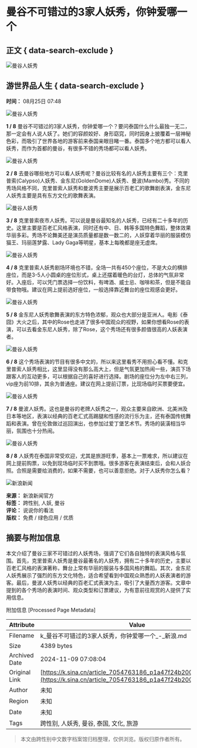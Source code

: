 # 曼谷不可错过的3家人妖秀，你钟爱哪一个

## 正文 { data-search-exclude }


![曼谷人妖秀](https://n.sinaimg.cn/sinacn10209/198/w99h99/20191010/4282-ifrwayx3795549.jpg)

## 游世界品人生 { data-search-exclude }

**时间：** 08月25日 07:48

![曼谷人妖秀](https://k.sinaimg.cn/n/sinacn10107/260/w655h405/20190825/551f-icqznha8803201.jpg/w700d1q75cms.jpg)

**1 / 8** 曼谷不可错过的3家人妖秀，你钟爱哪一个？要问泰国什么什么最独一无二，那一定会有人说人妖了。她们的容颜姣好、身形窈窕，同时因身上披覆着一层神秘色彩，而吸引了世界各地的游客前来泰国亲眼目睹一番。泰国多个地方都可以看人妖秀，而作为首都的曼谷，有很多不错的秀场都可以看人妖秀。

![曼谷人妖秀](https://k.sinaimg.cn/n/sinacn10107/257/w655h402/20190825/44d6-icqznha8803241.jpg/w700d1q75cms.jpg)

**2 / 8** 去曼谷哪些地方可以看人妖秀呢？曼谷比较有名的人妖秀主要有三个：克里普索(Calypso)人妖秀、金东尼(GoldenDome)人妖秀、曼波(Mambo)秀。不同的秀场风格不同，克里普索人妖秀和曼波秀主要是展示百老汇的歌舞剧表演，金东尼人妖秀主要是具有东方文化的歌舞表演。

![曼谷人妖秀](https://k.sinaimg.cn/n/sinacn10107/260/w655h405/20190825/a86d-icqznha8803285.jpg/w700d1q75cms.jpg)

**3 / 8** 克里普索夜市人妖秀。可以说是曼谷最知名的人妖秀，已经有二十多年的历史。这里主要是百老汇风格表演，同时还有中、日、韩等多国特色舞蹈，整体效果华丽多彩。秀场不论舞美还是演员质量都是数一数二的，人妖穿着华丽的服装模仿猫王、玛丽莲梦露、Lady Gaga等明星，基本上每晚都是座无虚席。

![曼谷人妖秀](https://k.sinaimg.cn/n/sinacn10107/261/w656h405/20190825/2142-icqznha8803361.jpg/w700d1q75cms.jpg)

**4 / 8** 克里普索人妖秀剧场环境也不错，全场一共有450个座位，不是大众的横排座位，而是3-5人小圆桌的座位形式，桌上还摆着暖色的台灯，总体的气氛非常好。入座后，可以凭门票选择一份饮料，有啤酒、威士忌、咖啡和茶，但是不能自带食物哦。建议在网上提前选好座位，一般选择靠近舞台的座位观感会更好。

![曼谷人妖秀](https://k.sinaimg.cn/n/sinacn10107/260/w656h404/20190825/aace-icqznha8803449.jpg/w700d1q75cms.jpg)

**5 / 8** 金东尼人妖秀歌舞表演的东方特色浓郁，观众也大部分是亚洲人。电影《泰囧》大火之后，其中的Rose也走进了很多中国观众的视野，如果你想看Rose的表演，可以去看金东尼人妖秀，除了Rose，这个秀场还有很多颜值很高的人妖表演者。

![曼谷人妖秀](https://k.sinaimg.cn/n/sinacn10107/265/w662h403/20190825/8bd3-icqznha8803535.jpg/w700d1q75cms.jpg)

**6 / 8** 这个秀场表演的节目有很多中文的，所以来这里看秀不用担心看不懂。和克里普索人妖秀相比，这里显得没有那么高大上，但是气氛更加热闹一些，演员下场跟客人的互动更多，可以根据自己的喜好进行选择。剧场的座位分为左中右三列，vip座为前10排，其余为普通座。建议在网上提前订票，比现场临时买票要便宜。

![曼谷人妖秀](https://k.sinaimg.cn/n/sinacn10107/264/w659h405/20190825/5638-icqznha8803591.jpg/w700d1q75cms.jpg)

**7 / 8** 曼波人妖秀。这也是曼谷的老牌人妖秀之一，观众主要来自欧洲、北美洲及日本等地区，表演以经典的百老汇式高踢腿和性感的流行乐为主，还有泰国传统舞蹈和表演。曾在伦敦做过巡回演出，也参加过爱丁堡艺术节。秀场的装潢相当华丽，氛围也十分热闹。

![曼谷人妖秀](https://k.sinaimg.cn/n/sinacn10107/256/w655h401/20190825/8768-icqznha8803640.jpg/w700d1q75cms.jpg)

**8 / 8** 人妖秀在泰国非常受欢迎，尤其是旅游旺季，基本上一票难求，所以建议在网上提前购票，以免到现场临时买不到票哦。很多游客在表演结束后，会和人妖合照。合照是需要给消费的，如果不需要，也可以善意拒绝。对于人妖秀你怎么看？

![新浪新闻](https://n.sinaimg.cn/default/80905340/20200331/sinalogo.png)

**来源：** 新浪新闻官方  
**标签：** 跨性别, 人妖, 曼谷  
**评论：** 说说你的看法  
**版权：** 免费 / 绿色应用 / 优质  

## 摘要与附加信息

<!-- tcd_abstract -->
本文介绍了曼谷三家不可错过的人妖秀场，强调了它们各自独特的表演风格与氛围。首先，克里普索人妖秀是曼谷最著名的人妖秀，拥有二十多年的历史，主要以百老汇风格的表演著称，舞台上常有华丽的服装与多国风格的舞蹈。其次，金东尼人妖秀展示了强烈的东方文化特色，适合希望看到中国观众熟悉的人妖表演者的游客。最后，曼波人妖秀以经典的百老汇式表演为主，吸引了大量西方游客。文章中提到的各个秀场的表演时间、观众类型和订票建议，为有意前往观赏的人提供了实用信息。
<!-- tcd_abstract_end -->

附加信息 [Processed Page Metadata]

| Attribute       | Value                                  |
|-----------------|----------------------------------------|
| Filename        | k_曼谷不可错过的3家人妖秀，你钟爱哪一个_-_新浪.md                             |
| Size            | 4389 bytes                           |
| Archived Date   | 2024-11-09 07:08:04                             |
| Original Link   | [https://k.sina.cn/article_7054763186_p1a47f24b200100ggsg.html](https://k.sina.cn/article_7054763186_p1a47f24b200100ggsg.html)                       |
| Author          | 未知                               |
| Region          | 未知                               |
| Date            | 未知                                 |
| Tags            | 跨性别, 人妖秀, 曼谷, 泰国, 文化, 旅游                                 |
>
> 本文由跨性别中文数字档案馆归档整理，仅供浏览。版权归原作者所有。
>